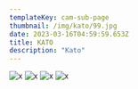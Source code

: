 ```yaml
---
templateKey: cam-sub-page
thumbnail: /img/kato/99.jpg
date: 2023-03-16T04:59:59.653Z
title: KATO
description: "Kato"
---
```



![x](/img/kato/5.jpg)
![x](/img/kato/6.jpg)
![x](/img/kato/8.jpg)
![x](/img/kato/99.jpg)